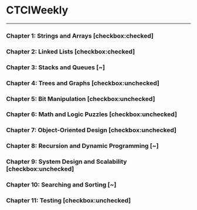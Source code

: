 # CTCIWeekly
---
### Chapter 1: Strings and Arrays [checkbox:checked]
### Chapter 2: Linked Lists [checkbox:checked]
### Chapter 3: Stacks and Queues [~]
### Chapter 4: Trees and Graphs  [checkbox:unchecked]
### Chapter 5: Bit Manipulation [checkbox:unchecked]
### Chapter 6: Math and Logic Puzzles [checkbox:unchecked]
### Chapter 7: Object-Oriented Design [checkbox:unchecked]
### Chapter 8: Recursion and Dynamic Programming  [~]
### Chapter 9: System Design and Scalability [checkbox:unchecked]
### Chapter 10: Searching and Sorting [~]
### Chapter 11: Testing [checkbox:unchecked]